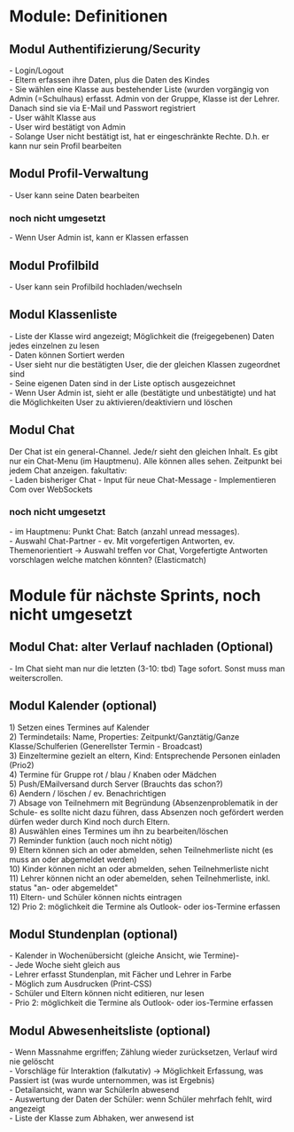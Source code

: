 <h1>Module: Definitionen</h1>

<h2>Modul Authentifizierung/Security</h2>
- Login/Logout<br>
- Eltern erfassen ihre Daten, plus die Daten des Kindes<br>
- Sie wählen eine Klasse aus bestehender Liste (wurden vorgängig von Admin (=Schulhaus) erfasst. Admin von der Gruppe, Klasse ist der Lehrer. Danach sind sie via E-Mail und Passwort registriert<br>
- User wählt Klasse aus<br>
- User wird bestätigt von Admin<br>
- Solange User nicht bestätigt ist, hat er eingeschränkte Rechte. D.h. er kann  nur sein Profil bearbeiten<br>

<h2>Modul Profil-Verwaltung</h2>
- User kann seine Daten bearbeiten<br>

<h3>noch nicht umgesetzt</h3>
- Wenn User Admin ist, kann er Klassen erfassen <br>

<h2>Modul Profilbild</h2>
- User kann sein Profilbild hochladen/wechseln<br>

<h2>Modul Klassenliste</h2>
- Liste der Klasse wird angezeigt; Möglichkeit die (freigegebenen) Daten jedes einzelnen zu lesen<br>
- Daten können Sortiert werden<br>
- User sieht nur die bestätigten User, die der gleichen Klassen zugeordnet sind<br>
- Seine eigenen Daten sind in der Liste optisch ausgezeichnet<br>
- Wenn User Admin ist, sieht er alle (bestätigte und unbestätigte) und hat die Möglichkeiten User zu aktivieren/deaktiviern und löschen<br>

<h2>Modul Chat</h2>
Der Chat ist ein general-Channel. Jede/r sieht den gleichen Inhalt. Es gibt nur ein Chat-Menu (im Hauptmenu). 
Alle können alles sehen.
Zeitpunkt bei jedem Chat anzeigen.
fakultativ: <br>
- Laden bisheriger Chat
- Input für neue Chat-Message
- Implementieren Com over WebSockets

<h3>noch nicht umgesetzt</h3>
- im Hauptmenu: Punkt Chat: Batch (anzahl unread messages). <br>
- Auswahl Chat-Partner 
- ev. Mit vorgefertigen Antworten, ev. Themenorientiert -> Auswahl treffen vor Chat, Vorgefertigte Antworten vorschlagen welche matchen könnten? (Elasticmatch)





<h1>Module für nächste Sprints, noch nicht umgesetzt</h1>

<h2>Modul Chat: alter Verlauf nachladen (Optional)</h2>
- Im Chat sieht man nur die letzten (3-10: tbd) Tage sofort. Sonst muss man weiterscrollen. 

<h2>Modul Kalender (optional)</h2>
 1) Setzen eines Termines auf Kalender<br>
 2) Termindetails: Name, Properties: Zeitpunkt/Ganztätig/Ganze Klasse/Schulferien (Generellster Termin - Broadcast)<br>
 3) Einzeltermine gezielt an eltern, Kind: Entsprechende Personen einladen (Prio2)<br>
 4) Termine für Gruppe rot / blau / Knaben oder Mädchen<br>
 5) Push/EMailversand durch Server (Brauchts das schon?)<br>
 6) Aendern / löschen / ev. Benachrichtigen<br>
 7) Absage von Teilnehmern mit Begründung (Absenzenproblematik in der Schule- es sollte nicht dazu führen, dass Absenzen noch gefördert werden dürfen weder durch Kind noch durch Eltern.<br>
 8) Auswählen eines Termines um ihn zu bearbeiten/löschen<br>
 7) Reminder funktion (auch noch nicht nötig)<br>
 9) Eltern können sich an oder abmelden, sehen Teilnehmerliste nicht (es muss an oder abgemeldet werden)<br>
 10) Kinder können nicht an oder abmelden, sehen Teilnehmerliste nicht<br>
 11) Lehrer können nicht an oder abemelden, sehen Teilnehmerliste, inkl. status "an- oder abgemeldet"<br>
 11) Eltern- und Schüler können nichts eintragen<br>
 12) Prio 2: möglichkeit die Termine als Outlook- oder ios-Termine erfassen<br>

<h2>Modul Stundenplan (optional)</h2>
- Kalender in Wochenübersicht (gleiche Ansicht, wie Termine)-<br>
- Jede Woche sieht gleich aus<br>
- Lehrer erfasst Stundenplan, mit Fächer und Lehrer in Farbe<br>
- Möglich zum Ausdrucken (Print-CSS)<br>
- Schüler und Eltern können nicht editieren, nur lesen<br>
- Prio 2: möglichkeit die Termine als Outlook- oder ios-Termine erfassen<br>

<h2>Modul Abwesenheitsliste (optional)</h2>
- Wenn Massnahme ergriffen; Zählung wieder zurücksetzen, Verlauf wird nie gelöscht<br>
- Vorschläge für Interaktion (falkutativ) -> Möglichkeit Erfassung, was Passiert ist (was wurde unternommen, was ist Ergebnis)<br>
- Detailansicht, wann war SchülerIn abwesend<br>
- Auswertung der Daten der Schüler: wenn Schüler mehrfach fehlt, wird angezeigt<br>
- Liste der Klasse zum Abhaken, wer anwesend ist<br>
